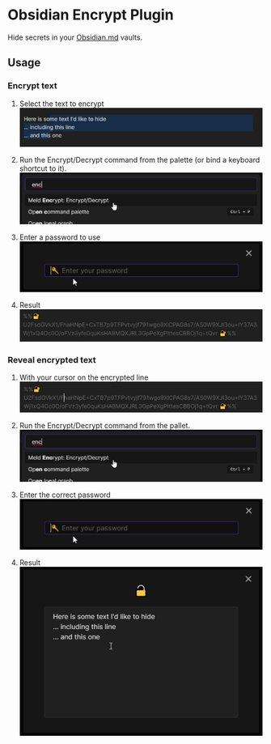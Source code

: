 # Obsidian Encrypt Plugin

Hide secrets in your [Obsidian.md](https://obsidian.md/) vaults.

## Usage

### Encrypt text

1. Select the text to encrypt  
![](docs/assets/eg_e_text.png)

1. Run the Encrypt/Decrypt command from the palette (or bind a keyboard shortcut to it).  
![](docs/assets/eg_ed_cp.png)

1. Enter a password to use  
![](docs/assets/eg_ed_pw.png)

1. Result  
![](docs/assets/eg_e_r.png)

<!-- TODO: add gif -->

### Reveal encrypted text
1. With your cursor on the encrypted line  
![](docs/assets/eg_d_text.png)

1. Run the Encrypt/Decrypt command from the pallet.  
![](docs/assets/eg_ed_cp.png)

1. Enter the correct password  
![](docs/assets/eg_ed_pw.png)

1. Result  
![](docs/assets/eg_d_r.png)

<!-- TODO: add gif -->

<!-- ## Installation
You can install the plugin via the Community Plugins tab within Obsidian. Just search for "Encrypt" -->